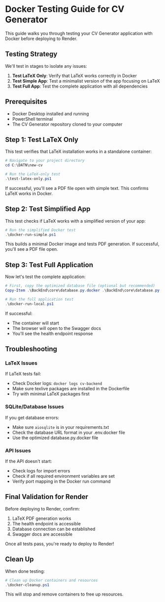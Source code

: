 # Docker Testing Guide for CV Generator

This guide walks you through testing your CV Generator application with Docker before deploying to Render.

## Testing Strategy

We'll test in stages to isolate any issues:

1. **Test LaTeX Only**: Verify that LaTeX works correctly in Docker
2. **Test Simple App**: Test a minimalist version of the app focusing on LaTeX
3. **Test Full App**: Test the complete application with all dependencies

## Prerequisites

- Docker Desktop installed and running
- PowerShell terminal
- The CV Generator repository cloned to your computer

## Step 1: Test LaTeX Only

This test verifies that LaTeX installation works in a standalone container:

```powershell
# Navigate to your project directory
cd C:\DATN\new-cv

# Run the LaTeX-only test
.\test-latex-only.ps1
```

If successful, you'll see a PDF file open with simple text. This confirms LaTeX works in Docker.

## Step 2: Test Simplified App

This test checks if LaTeX works with a simplified version of your app:

```powershell
# Run the simplified Docker test
.\docker-run-simple.ps1
```

This builds a minimal Docker image and tests PDF generation. If successful, you'll see a PDF file open.

## Step 3: Test Full Application

Now let's test the complete application:

```powershell
# First, copy the optimized database file (optional but recommended)
Copy-Item .\BackEnd\core\database.py.docker .\BackEnd\core\database.py -Force

# Run the full application test
.\docker-run-local.ps1
```

If successful:
- The container will start
- The browser will open to the Swagger docs
- You'll see the health endpoint response

## Troubleshooting

### LaTeX Issues

If LaTeX tests fail:
- Check Docker logs: `docker logs cv-backend`
- Make sure texlive packages are installed in the Dockerfile
- Try with minimal LaTeX packages first

### SQLite/Database Issues

If you get database errors:
- Make sure `aiosqlite` is in your requirements.txt
- Check the database URL format in your .env.docker file
- Use the optimized database.py.docker file

### API Issues

If the API doesn't start:
- Check logs for import errors
- Check if all required environment variables are set
- Verify port mapping in the Docker run command

## Final Validation for Render

Before deploying to Render, confirm:

1. LaTeX PDF generation works
2. The health endpoint is accessible
3. Database connection can be established
4. Swagger docs are accessible

Once all tests pass, you're ready to deploy to Render!

## Clean Up

When done testing:

```powershell
# Clean up Docker containers and resources
.\docker-cleanup.ps1
```

This will stop and remove containers to free up resources.
